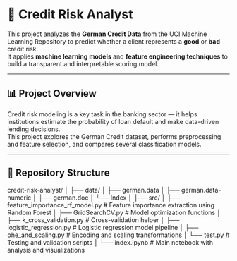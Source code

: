 # 🧠 Credit Risk Analyst

This project analyzes the **German Credit Data** from the UCI Machine Learning Repository to predict whether a client represents a **good** or **bad** credit risk.  
It applies **machine learning models** and **feature engineering techniques** to build a transparent and interpretable scoring model.

---

## 📊 Project Overview

Credit risk modeling is a key task in the banking sector — it helps institutions estimate the probability of loan default and make data-driven lending decisions.  
This project explores the German Credit dataset, performs preprocessing and feature selection, and compares several classification models.

---

## 🧱 Repository Structure

credit-risk-analyst/
│
├── data/
│ ├── german.data
│ ├── german.data-numeric
│ ├── german.doc
│ └── Index
│
├── src/
│ ├── feature_importance_rf_model.py # Feature importance extraction using Random Forest
│ ├── GridSearchCV.py # Model optimization functions
│ ├── k_cross_validation.py # Cross-validation helper
│ ├── logistic_regression.py # Logistic regression model pipeline
│ ├── ohe_and_scaling.py # Encoding and scaling transformations
│ └── test.py # Testing and validation scripts
│
└── index.ipynb # Main notebook with analysis and visualizations
